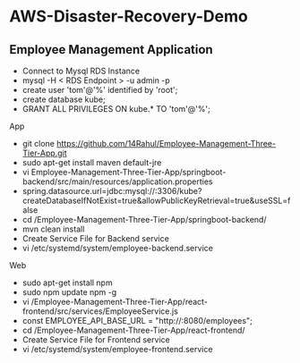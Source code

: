 # AWS-Disaster-Recovery-Demo

## Employee Management Application

- Connect to Mysql RDS Instance
- mysql -H \< RDS Endpoint \> -u admin -p
- create user 'tom'@'%' identified by 'root';
- create database kube;
- GRANT ALL PRIVILEGES ON kube.* TO 'tom'@'%';


App

- git clone https://github.com/14Rahul/Employee-Management-Three-Tier-App.git
- sudo apt-get install maven default-jre
- vi Employee-Management-Three-Tier-App/springboot-backend/src/main/resources/application.properties 
- spring.datasource.url=jdbc:mysql://<RDS Endpoint>:3306/kube?createDatabaseIfNotExist=true&allowPublicKeyRetrieval=true&useSSL=false
- cd /Employee-Management-Three-Tier-App/springboot-backend/
- mvn clean install
- Create Service File for Backend service
- vi /etc/systemd/system/employee-backend.service


Web

- sudo apt-get install npm
- sudo npm update npm -g
- vi /Employee-Management-Three-Tier-App/react-frontend/src/services/EmployeeService.js
- const EMPLOYEE_API_BASE_URL = "http://<LB Endpoint>:8080/employees";
- cd /Employee-Management-Three-Tier-App/react-frontend/
- Create Service File for Frontend service
- vi /etc/systemd/system/employee-frontend.service
